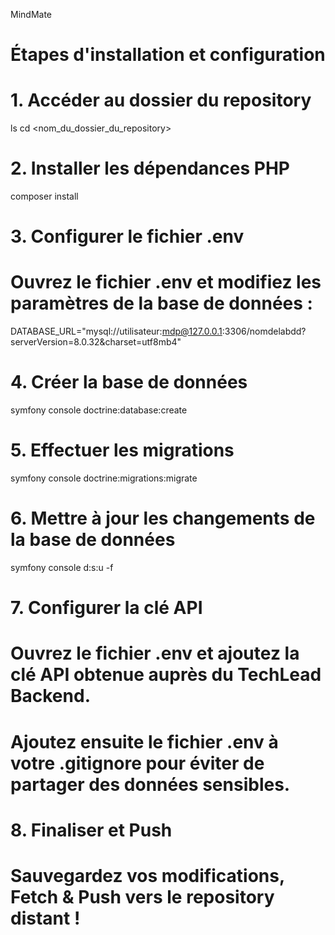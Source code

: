 MindMate
# Étapes d'installation et configuration

# 1. Accéder au dossier du repository
ls
cd <nom_du_dossier_du_repository>

# 2. Installer les dépendances PHP
composer install

# 3. Configurer le fichier .env
# Ouvrez le fichier .env et modifiez les paramètres de la base de données :
DATABASE_URL="mysql://utilisateur:mdp@127.0.0.1:3306/nomdelabdd?serverVersion=8.0.32&charset=utf8mb4"

# 4. Créer la base de données
symfony console doctrine:database:create

# 5. Effectuer les migrations
symfony console doctrine:migrations:migrate

# 6. Mettre à jour les changements de la base de données
symfony console d:s:u -f

# 7. Configurer la clé API
# Ouvrez le fichier .env et ajoutez la clé API obtenue auprès du TechLead Backend.
# Ajoutez ensuite le fichier .env à votre .gitignore pour éviter de partager des données sensibles.

# 8. Finaliser et Push
# Sauvegardez vos modifications, Fetch & Push vers le repository distant !
 
